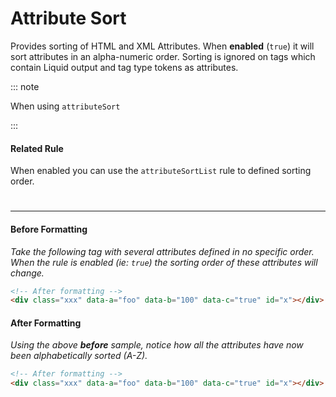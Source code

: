 # Attribute Sort

Provides sorting of HTML and XML Attributes. When **enabled** (`true`) it will sort attributes in an alpha-numeric order. Sorting is ignored on tags which contain Liquid output and tag type tokens as attributes.

::: note

When using `attributeSort`

:::

#### Related Rule

When enabled you can use the `attributeSortList` rule to defined sorting order.

#

---

#### Before Formatting

_Take the following tag with several attributes defined in no specific order. When the rule is enabled (ie: `true`) the sorting order of these attributes will change._

```html
<!-- After formatting -->
<div class="xxx" data-a="foo" data-b="100" data-c="true" id="x"></div>
```

#### After Formatting

_Using the above **before** sample, notice how all the attributes have now been alphabetically sorted (A-Z)._

```html
<!-- After formatting -->
<div class="xxx" data-a="foo" data-b="100" data-c="true" id="x"></div>
```
